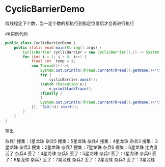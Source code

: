 # CyclicBarrierDemo

给线程定下个数，当一定个数的都执行到指定位置后才会再进行执行

##实例代码

```java
public class CyclicBarrierDemo {
    public static void main(String[] args) {
        CyclicBarrier cyclicBarrier = new CyclicBarrier(7,() -> System.out.println("比克复活了"));
        for (int i = 1; i < 8; i++) {
            final int _temp = i;
            new Thread((()->{
                System.out.println(Thread.currentThread().getName()+"\t搜集："+_temp+"星龙珠");
                try {
                    cyclicBarrier.await();
                }catch (Exception e){
                    e.printStackTrace();
                }finally {
                }
                System.out.println(Thread.currentThread().getName()+"\t丢了："+_temp+"星龙珠");
            }), "杂兵"+i).start();
        }
    }
}
```

输出

杂兵1	搜集：1星龙珠
杂兵5	搜集：5星龙珠
杂兵4	搜集：4星龙珠
杂兵3	搜集：3星龙珠
杂兵2	搜集：2星龙珠
杂兵7	搜集：7星龙珠
杂兵6	搜集：6星龙珠
比克复活了
杂兵4	丢了：4星龙珠
杂兵5	丢了：5星龙珠
杂兵1	丢了：1星龙珠
杂兵6	丢了：6星龙珠
杂兵7	丢了：7星龙珠
杂兵2	丢了：2星龙珠
杂兵3	丢了：3星龙珠
